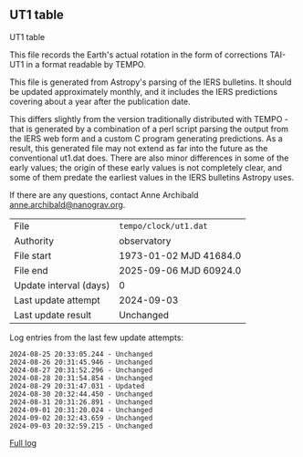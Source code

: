 
## UT1 table

UT1 table

This file records the Earth's actual rotation in the form of
corrections TAI-UT1 in a format readable by TEMPO.

This file is generated from Astropy's parsing of the IERS
bulletins. It should be updated approximately monthly, and it
includes the IERS predictions covering about a year after the
publication date.

This differs slightly from the version traditionally distributed
with TEMPO - that is generated by a combination of a perl script
parsing the output from the IERS web form and a custom C program
generating predictions. As a result, this generated file may not
extend as far into the future as the conventional ut1.dat does.
There are also minor differences in some of the early values; the
origin of these early values is not completely clear, and some of
them predate the earliest values in the IERS bulletins Astropy uses.

If there are any questions, contact Anne Archibald
<anne.archibald@nanograv.org>.

|     |     |
|:--- |:--- |
| File | `tempo/clock/ut1.dat` |
| Authority | observatory |
| File start | 1973-01-02 MJD 41684.0 |
| File end | 2025-09-06 MJD 60924.0 |
| Update interval (days) | 0 |
| Last update attempt | 2024-09-03 |
| Last update result | Unchanged |

Log entries from the last few update attempts:
```
2024-08-25 20:33:05.244 - Unchanged
2024-08-26 20:31:45.946 - Unchanged
2024-08-27 20:31:52.296 - Unchanged
2024-08-28 20:31:54.854 - Unchanged
2024-08-29 20:31:47.031 - Updated
2024-08-30 20:32:44.450 - Unchanged
2024-08-31 20:31:26.891 - Unchanged
2024-09-01 20:31:20.024 - Unchanged
2024-09-02 20:32:43.659 - Unchanged
2024-09-03 20:32:59.215 - Unchanged
```
[Full log](https://raw.githubusercontent.com/ipta/pulsar-clock-corrections/main/log/tempo/clock/ut1.dat.log)
